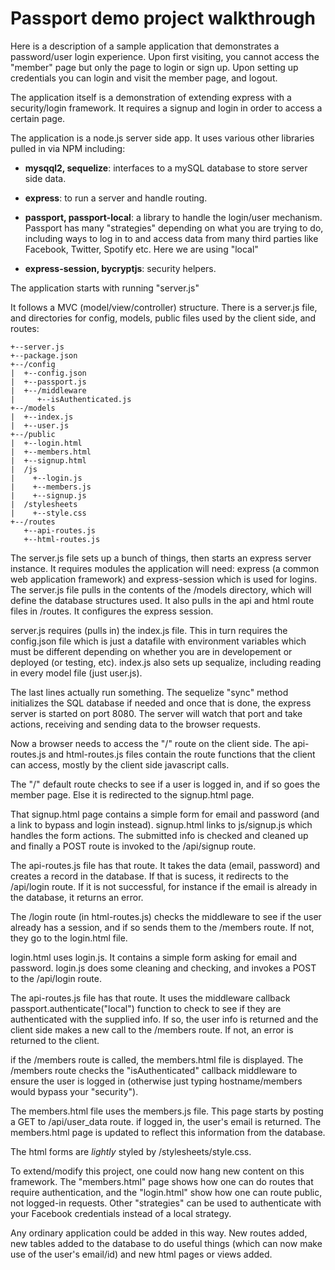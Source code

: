 # Passport demo project walkthrough

Here is a description of a sample application that demonstrates a password/user login experience.  Upon first visiting, you cannot access the "member" page but only the page to login or sign up.  Upon setting up credentials you can login and visit the member page, and logout.


The application itself is a demonstration of extending express with a security/login framework.  It requires a signup and login in order to access a certain page.

The application is a node.js server side app.  It uses various other libraries pulled in via NPM including:

 - **mysqql2, sequelize**: interfaces to a mySQL database to store server side data.  

 - **express**: to run a server and handle routing.  

 - **passport, passport-local**: a library to handle the login/user mechanism.  Passport has many "strategies" depending on what you are trying to do, including ways to log in to and access data from many third parties like Facebook, Twitter, Spotify etc.  Here we are using "local"  

 - **express-session, bycryptjs**: security helpers.  

The application starts with running "server.js"

It follows a MVC (model/view/controller) structure.  There is a server.js file, and directories for config, models, public files used by the client side, and routes:

```
+--server.js  
+--package.json  
+--/config  
|  +--config.json  
|  +--passport.js  
|  +--/middleware  
|     +--isAuthenticated.js  
+--/models  
|  +--index.js  
|  +--user.js  
+--/public  
|  +--login.html  
|  +--members.html  
|  +--signup.html  
|  /js  
|    +--login.js  
|    +--members.js  
|    +--signup.js  
|  /stylesheets  
|    +--style.css  
+--/routes  
   +--api-routes.js  
   +--html-routes.js  
```

The server.js file sets up a bunch of things, then starts an express server instance.  It requires modules the application will need: express (a common web application framework) and express-session which is used for logins. The server.js file pulls in the contents of the /models directory, which will define the database structures used.  It also pulls in the api and html route files in /routes.  It configures the express session.  

server.js requires (pulls in) the index.js file.  This in turn requires the config.json file which is just a datafile with environment variables which must be different depending on whether you are in developement or deployed (or testing, etc).  index.js also sets up sequalize, including reading in every model file (just user.js).


The last lines actually run something.  The sequelize "sync" method initializes the SQL database if needed and once that is done, the express server is started on port 8080.  The server will watch that port and take actions, receiving and sending data to the browser requests.


Now a browser needs to access the "/" route on the client side.  The api-routes.js and html-routes.js files contain the route functions that the client can access, mostly by the client side javascript calls. 

 The "/" default route checks to see if a user is logged in, and if so goes the member page.  Else it is redirected to the signup.html page.

 That signup.html page contains a simple form for email and password (and a link to bypass and login instead).  signup.html links to js/signup.js which handles the form actions.  The submitted info is checked and cleaned up and finally a POST route is invoked to the /api/signup route.  

 The api-routes.js file has that route.  It takes the data (email, password) and creates a record in the database.  If that is sucess, it redirects to the /api/login route.  If it is not successful, for instance if the email is already in the database, it returns an error.

 The /login route (in html-routes.js) checks the middleware to see if the user already has a session, and if so sends them to the /members route.  If not, they go to the login.html file.

 login.html  uses login.js.  It contains a simple form asking for email and password.  login.js does some cleaning and checking, and invokes a POST to the /api/login route.

 The api-routes.js file has that route.  It uses the middleware callback passport.authenticate("local") function to check to see if they are authenticated with the supplied info.  If so, the user info is returned and the client side makes a new call to the /members route.  If not, an error is returned to the client.

 if the /members route is called, the members.html file is displayed.  The /members route checks the "isAuthenticated" callback middleware to ensure the user is logged in (otherwise just typing hostname/members would bypass your "security").  

 The members.html file uses the members.js file.  This page starts by posting a GET to /api/user_data route.  if logged in, the user's email is returned.  The members.html page is updated to reflect this information from the database.

 The html forms are *lightly* styled by /stylesheets/style.css.

 To extend/modify this project, one could now hang new content on this framework.  The "members.html" page shows how one can do routes that require authentication, and the "login.html" show how one can route public, not logged-in requests.  Other "strategies" can be used to authenticate with your Facebook credentials instead of a local strategy.  

 Any ordinary application could be added in this way.  New routes added, new tables added to the database to do useful things (which can now make use of the user's email/id) and new html pages or views added.
 

